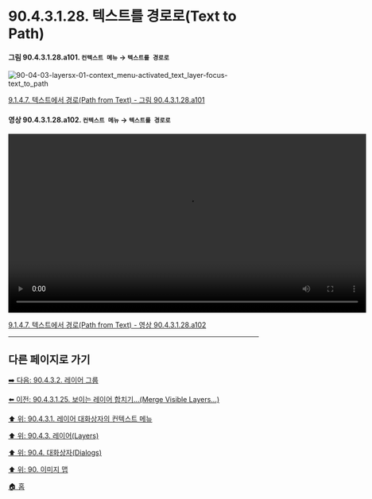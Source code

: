 # 90.4.3.1.28. 텍스트를 경로로(Text to Path)

<a id="90-04-03-01-28-a101"></a>

#### 그림 90.4.3.1.28.a101. `컨텍스트 메뉴` → `텍스트를 경로로`
![90-04-03-layersx-01-context_menu-activated_text_layer-focus-text_to_path](https://github.com/wonder13662/gimp/assets/15767104/0291f72b-3c48-4495-b42f-1fddbcab05a3)

[9.1.4.7. 텍스트에서 경로(Path from Text) - 그림 90.4.3.1.28.a101](./09-01-04-07-path_from_text.md#90-04-03-01-28-a101)

<a id="90-04-03-01-28-a102"></a>

#### 영상 90.4.3.1.28.a102. `컨텍스트 메뉴` → `텍스트를 경로로`
<video controls="controls" width="720" src="https://github.com/wonder13662/gimp/assets/15767104/65212867-b4f2-4860-a414-eaf95c1423c9"></video>

[9.1.4.7. 텍스트에서 경로(Path from Text) - 영상 90.4.3.1.28.a102](./09-01-04-07-path_from_text.md#90-04-03-01-28-a102)

***

## 다른 페이지로 가기

[➡️ 다음: 90.4.3.2. 레이어 그룹](./90-04-03-layersx-02-layer_group.md)

[⬅️ 이전: 90.4.3.1.25. 보이는 레이어 합치기...(Merge Visible Layers...)](./90-04-03-layersx-01-context_menux-25-merge_visible_layers.md)

[⬆️ 위: 90.4.3.1. 레이어 대화상자의 컨텍스트 메뉴](./90-04-03-layersx-01-context_menu.md)

[⬆️ 위: 90.4.3. 레이어(Layers)](./90-04-03-layers.md)

[⬆️ 위: 90.4. 대화상자(Dialogs)](./90-04-00-dialogs.md)

[⬆️ 위: 90. 이미지 맵](./90-00-image-map.md)

[🏠 홈](./00-home.md)
